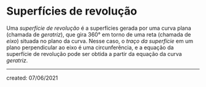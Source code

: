 # Superfícies de revolução
Uma *superfície de revolução* é a superfícies gerada por uma curva plana (chamada de *geratriz*), que gira $360°$ em torno de uma reta (chamada de *eixo*) situada no plano da curva. Nesse caso, o *traço da superfície* em um plano perpendicular ao eixo é uma circunferência, e a equação da superfície de revolução pode ser obtida a partir da equação da curva *geratriz*.

---

created: 07/06/2021
